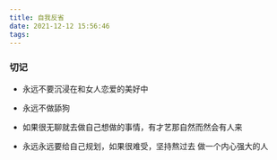 ```yaml
---
title: 自我反省
date: 2021-12-12 15:56:46
tags:
---
```


### 切记 

* 永远不要沉浸在和女人恋爱的美好中

* 永远不做舔狗

* 如果很无聊就去做自己想做的事情，有才艺那自然而然会有人来

* 永远永远要给自己规划，如果很难受，坚持熬过去 做一个内心强大的人

  
